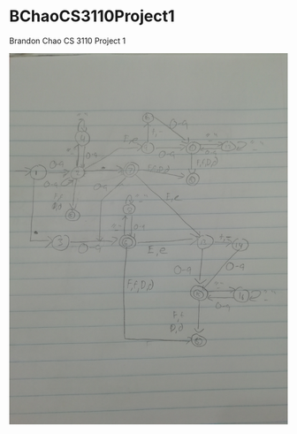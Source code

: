 # BChaoCS3110Project1

Brandon Chao CS 3110 Project 1

<img src="DFA_V2.jpg" alt="Alt text" title="Optional title">


